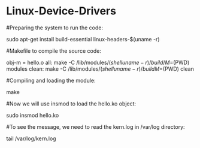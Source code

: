 # Linux-Device-Drivers

#Preparing the system to run the code:

sudo apt-get install build-essential linux-headers-$(uname -r)



#Makefile to compile the source code:

obj-m = hello.o
all:
        make -C /lib/modules/$(shell uname -r)/build/ M=$(PWD) modules
clean:
        make -C /lib/modules/$(shell uname -r)/build M=$(PWD) clean





#Compiling and loading the module:

make



#Now we will use insmod to load the hello.ko object:

sudo insmod hello.ko


#To see the message, we need to read the kern.log in /var/log directory:

tail /var/log/kern.log

